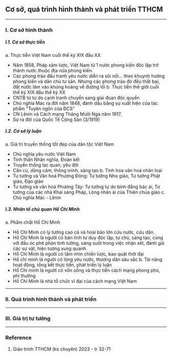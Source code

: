 ## Cơ sở, quá trình hình thành và phát triển TTHCM
---
### I. Cơ sở hình thành
##### I.1. Cơ sở thực tiễn
a. Thực tiễn Việt Nam cuối thế kỷ XIX đầu XX
- Năm 1858, Pháp xâm lược, Việt Nam từ 1 nước phong kiến độc lập trở thành nước thuộc địa nửa phong kiến.
- Các phong trào đấu tranh yêu nước diễn ra sôi nổi... theo khuynh hướng phong kiến và dân chủ tư sản. Nhưng các phong trào đó đều thất bại, đất nước lâm vào khủng hoảng về đường lối
b. Thực tiễn thế giới cuối thế kỷ XIX đầu thế kỷ XX
- CNTB từ tự do cạnh tranh chuyển sang giai đoạn độc quyền
- Chủ nghĩa Mác ra đời năm 1848, đánh dấu bằng sự xuất hiện của tác phẩm "Tuyên ngôn của ĐCS"
- CN Lênin và Cách mạng Tháng Mười Nga năm 1917.
- Sự ra đời của Quốc Tế Cộng Sản (3/1919)
##### I.2. Cơ sở lý luận
a. Giá trị truyền thống tốt đẹp của dân tộc Việt Nam
- Chủ nghĩa yêu nước Việt Nam
- Tinh thần Nhân nghĩa, Đoàn kết
- Truyền thống lạc quan, yêu đời
- Cần cù, dũng cảm, thông minh, sáng tạo
b. Tinh hoa văn hoá nhân loại
- Tư tưởng và Văn hoá Phương Đông: Tư tưởng Nho giáo, Tư tưởng Phật giáo, Đạo giáo
- Tư tưởng và văn hoá Phương Tây: Tư tưởng tự do bình đẳng bác ái, Tư tưởng của các nhà Khai sáng Pháp, Lòng nhân ái của Thiên chúa giáo
c. Chủ nghĩa Mác - Lênin
##### I.3. Nhân tố chủ quan Hồ Chí Minh
a. Phẩm chất Hồ Chí Minh
- Hồ Chí Mình có lý tưởng cao cả và hoài bão lớn cứu nước, cứu dân.
- Hồ Chí Minh là người có bản lĩnh tư duy độc lập, tự chủ, sáng tạo, cùng với đầu óc phê phán tinh tường, sáng suốt trong việc nhận xét, đánh giá các sự vật, hiện tượng xung quanh.
- Hồ Chí Minh là người có tầm nhìn chiến lược, bao quát thời đại
- Hồ chí minh là người có lòng yêu nước, thương dân sâu sắc
b. Tài năng hoạt động, tổng kết thực tiến, phát triển lý luận
- Hồ Chí minh là người có vốn sống và thực tiễn cách mạng phong phú, phi thường
- Hồ Chí Minh là nhà tổ chức vĩ đại của cách mạng Việt Nam

---
### II. Quá trình hình thành và phát triển


---
### III. Giá trị tư tưởng



---
### Reference
1. Giáo trình TTHCM (ko chuyên) 2023 - tr 32-71